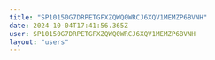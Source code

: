 ```yaml
---
title: "SP10150G7DRPETGFXZQWQ0WRCJ6XQV1MEMZP6BVNH"
date: 2024-10-04T17:41:56.365Z
user: SP10150G7DRPETGFXZQWQ0WRCJ6XQV1MEMZP6BVNH
layout: "users"
---
```

    